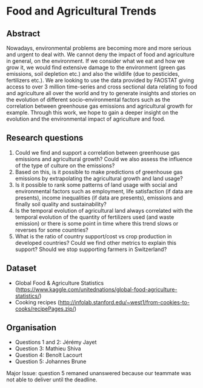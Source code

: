 # Food and Agricultural Trends

## Abstract
Nowadays, environmental problems are becoming more and more serious and urgent to deal with. We cannot deny the impact of food and agriculture in general, on the environment. If we consider what we eat and how we grow it, we would find extensive damage to the environment (green gas emissions, soil depletion etc.) and also the wildlife (due to pesticides, fertilizers etc.). We are looking to use the data provided by FAOSTAT giving access to over 3 million time-series and cross sectional data relating to food and agriculture all over the world and try to generate insights and stories on the evolution of different socio-environmental factors such as the correlation between greenhouse gas emissions and agricultural growth for example. Through this work, we hope to gain a deeper insight on the evolution and the environmental impact of agriculture and food. 

## Research questions

1. Could we find and support a correlation between greenhouse gas emissions and agricultural growth? Could we also assess the influence of the type of culture on the emissions?
1. Based on this, is it possible to make predictions of greenhouse gas emissions by extrapolating the agricultural growth and land usage?
1. Is it possible to rank some patterns of land usage with social and environmental factors such as employment, life satisfaction (if data are presents), income inequalities (if data are presents), emissions and finally soil quality and sustainability?
1. Is the temporal evolution of agricultural land always correlated with the temporal evolution of the quantity of fertilizers used (and waste emission) or there is some point in time where this trend slows or reverses for some countries?
1. What is the ratio of country support/cost vs crop production in developed countries? Could we find other metrics to explain this support? Should we stop supporting farmers in Switzerland?

## Dataset
* Global Food & Agriculture Statistics (https://www.kaggle.com/unitednations/global-food-agriculture-statistics/)
* Cooking recipes (http://infolab.stanford.edu/~west1/from-cookies-to-cooks/recipePages.zip/)

## Organisation
* Questions 1 and 2: Jérémy Jayet
* Question 3: Mathieu Shiva
* Question 4: Benoît Lacourt
* Question 5: Johannes Brune

Major Issue: question 5 remaned unanswered because our teammate was not able to deliver until the deadline.
